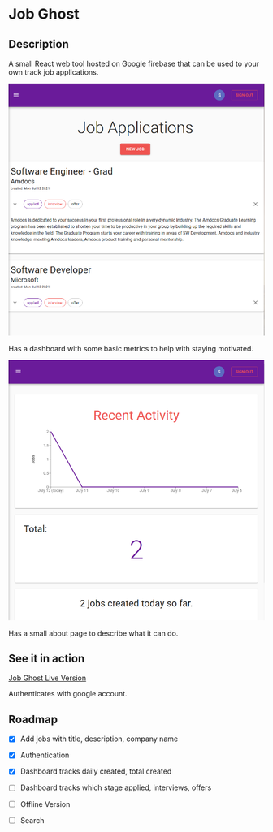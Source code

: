 # Job Ghost

## Description
A small React web tool hosted on Google firebase that can be used to your own track job applications.

![the jobs screen](https://github.com/sjpaige/jobghost/blob/master/src/static/misc/jobs.PNG "Two jobs created." )

Has a dashboard with some basic metrics to help with staying motivated.

![the dashboard screen](https://github.com/sjpaige/jobghost/blob/master/src/static/misc/dash.PNG "Graph over time of jobs created.")

Has a small about page to describe what it can do.


## See it in action
[Job Ghost Live Version](https://jobghost-48ac7.web.app/)

Authenticates with  google account.

## Roadmap
- [x] Add jobs with title, description, company name
- [x] Authentication
- [x] Dashboard tracks daily created, total created
- [ ] Dashboard tracks which stage applied, interviews, offers
- [ ] Offline Version
- [ ] Search 





